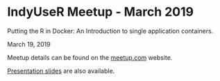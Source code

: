 # IndyUseR Meetup - March 2019

Putting the R in Docker: An Introduction to single application containers.

March 19, 2019

Meetup details can be found on the [meetup.com](https://www.meetup.com/Indy-useR-Group/events/sjmfklyzdbzb/) website.

[Presentation slides](https://docs.google.com/presentation/d/1MbVE0UYgW3-DvcjthjotgBbrBL6ECLZeHzif4C6jyWw/edit?usp=sharing) are also available.
